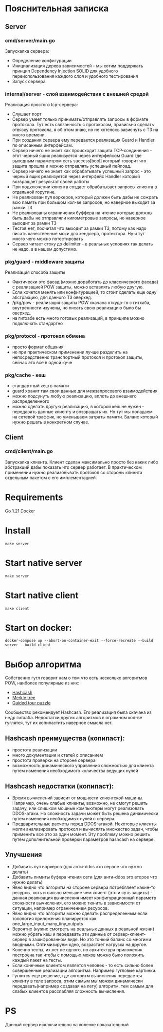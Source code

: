 # Пояснительная записка

## Server
### cmd/server/main.go
Запускалка сервера:
- Определение конфигурации
- Инициализация дерева зависимостей - мы хотим поддержать принцип Dependency Injection SOLID для удобного переиспользования каждого слоя и удобного тестирования
- Запуск сервера

### internal/server - слой взаимодействия с внешней средой
Реализация простого tcp-сервера:
- Слушает порт
- Сервер умеет только принимать/отправлять запросы в формате протокола. Тут есть связанность с протоколом, правильно сделать отвязку протокола, я об этом знаю, но не хотелось зависнуть с ТЗ на много времени.
- При создании сервера ему передается реализация Guard и Handler по описанным интерфейсам.
- Сервер ничего не знает как происходит защита TCP-соединения - этот черный ящик реализуется через интерфейсом Guard где выходным параметром есть success[bool] который говорит что защита прошла и можно отправлять успешный пейлоад.
- Сервер ничего не знает как обрабатывать успешный запрос - это черный ящик реализуется через интерфейс Handler который возвращает результат своей работы
- При подключении клиента создает обрабатывает запросы клиента в отдельной горутине.
- Не реализован пул воркеров, который должен быть дабы не сожрать всю память при большом кол-ве запросов, но наверное выходит за рамки ТЗ
- Не реализованы ограничения буффера на чтение которые должны быть дабы не отправляли километровые запросы, но наверное выходит за рамки ТЗ
- Тестов нет, посчитал что выходит за рамки ТЗ, потому как надо писать качественные моки для хендлера, протектора. Ну и тут много чего можно потестировать
- Сервер читает стоку до delimiter - в реальных условиях так делать не надо, а в нашем допустимо.

### pkg/guard - middleware защиты
Реализация способа защиты
- Фактически это фасад (можно доработать до классического фасада) с реализацией POW защиты, можно вставлять любую другую. 
- Если хочется менять или конфигурацией, то стоит сделать еще одну абстракцию, для данного ТЗ оверхед.
- /pkg/pow - реализация защиты POW скачана откуда-то с гитхаба, внутренности изучены, но писать свою реализацию было бы оверхед.
- на гитхабе есть много готовых реализаций, в принципе можно подключать стандартно

### pkg/protocol - протокол обмена
- просто формат общения
- но при практическом применении лучше разделить на непосредственно транспортный протокол и протокол защиты, сейчас это все в одной куче

### pkg/cache - кеш
- стандартный кеш в памяти
- guard хранит там свои данные для межзапросового взаимодействия
- можно подсунуть любую реализацию, вплоть до внешнего распределенного
- можно сделать другую реализацию, в которой кеш не нужен - передавать данные клиенту и возвращать их. Но тут мы попадаем на сетевой траффик, но уменьшаем затраты памяти. Баланс который нужно решать в конкретном случае.

## Client
### cmd/client/main.go
Запускалка клиента. 
Клиент сделан максимально просто без каких либо абстракций дабы показать что сервер работает. 
В практическом применении нужно реализовывать протокол со стороны клиента отдельным пакетом с его имплементацией.

# Requirements
Go 1.21
Docker


# Install
```
make server
```

# Start native server 
```
make server
```

# Start native client
```
make client
```

# Start on docker:
```
docker-compose up --abort-on-container-exit --force-recreate --build server --build client
```

# Выбор алгоритма
Собственно гугл говорит нам о том что есть несколько алгоритмов POW, наиболее популярные из них:
+ [Hashcash](https://en.wikipedia.org/wiki/Hashcash)
+ [Merkle tree](https://en.wikipedia.org/wiki/Merkle_tree)
+ [Guided tour puzzle](https://en.wikipedia.org/wiki/Guided_tour_puzzle_protocol)

Сообщество рекомендует Hashcash. Его реализация была скачана из недр гитхаба. Недостатки других алгоритмов в огромном кол-ве гуглятся, тут их копипастить наверное смысла нет.
## Hashcash преимущества (копипаст):
- простота реализации
- много документации и статей с описанием
- простота проверки на стороне сервера
- возможность динамического управления сложностью для клиента путем изменения необходимого количества ведущих нулей
## Hashcash недостатки (копипаст):
- Время вычислений зависит от мощности клиентской машины.
   Например, очень слабые клиенты, возможно, не смогут решить задачу, или слишком мощные компьютеры могут реализовать DDOS-атаки.
   Но сложность задачи может быть решена динамически путем изменения необходимых нулей с сервера.
- Предварительные расчеты перед DDOS-атакой.
   Некоторые клиенты могли анализировать протокол и вычислять множество задач, чтобы применить все это за один момент.
   Эту проблему можно решить путем дополнительной проверки параметров hashcash на сервере.


## Улучшения
- Добавить пул воркеров (для анти-ddos это первое что нужно делать)
- Добавить лимиты буфера чтения сети (для анти-ddos это второе что нужно делать)
- Явно видно что алгоритм на стороне сервера потребялеет какие-то ресурсы, хоть и сильно меньшие чем клиент (это и суть защиты) - данная реализация вычисления имеет конфигурационный параметр сложности вычисления, его можно тюнить в зависимости от ситуации, например ограничением ресурсов.
- Явно видно что алгоритм можно сделать распределенным если топология приложения планируется как one_large_input_many_tiny_outputs
- Вероятно (нужно смотреть на реальных данных в реальной жизни) можно убрать кеш и передавать эти данные от сервер-клиент-сервер в зашифрованном виде. Но это тонкий баланс со многими вводными. Оптимизируем одно, возрастает нагрузка на другое.
- Конечно тесты, их нет не одного, но архитектура приложения построена так чтобы с помощью моков можно было положить каждый пакет на тесты.
- Если конечным клиентом является человек - то есть сильно более совершенные реализации алгоритма. Например гугловые картинки.
- Гуглится еще решение, где алгоритм вычисления передается клиенту в теле запроса, этим самым мы можем динамически передавать(например создавая на лету) алгоритм, тем самым для слабых клиентов расслабляя сложность вычисления.

# PS
Данный сервер исключительно на коленке показательный